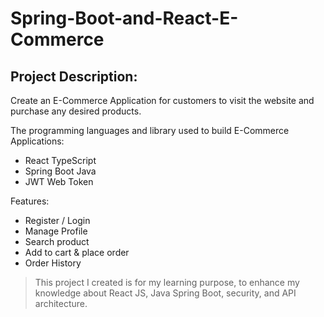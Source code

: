 # Spring-Boot-and-React-E-Commerce

## Project Description:
Create an E-Commerce Application for customers to visit the website and purchase any desired products.

The programming languages and library used to build E-Commerce Applications:
- React TypeScript
- Spring Boot Java
- JWT Web Token

Features:
- Register / Login
- Manage Profile
- Search product
- Add to cart & place order
- Order History

> This project I created is for my learning purpose, to enhance my knowledge about React JS, Java Spring Boot, security, and API architecture.
